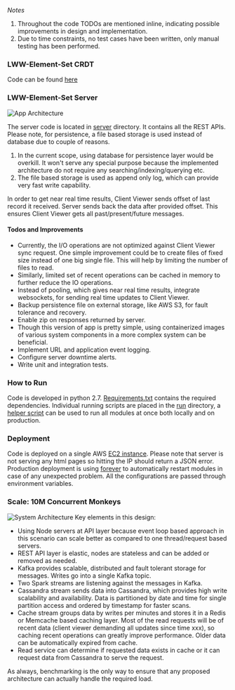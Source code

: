*Notes*
 1. Throughout the code TODOs are mentioned inline, indicating possible improvements in design and implementation.
 2. Due to time constraints, no test cases have been written, only manual testing has been performed.

### LWW-Element-Set CRDT
Code can be found [here](https://github.com/harishasan/LWW-Element-Set)

### LWW-Element-Set Server
![App Architecture](https://www.dropbox.com/s/96p8nv7c8qfewg4/Screen%20Shot%202018-01-20%20at%2012.20.21%20AM.png?raw=1)

The server code is located in [server](https://github.com/harishasan/LWW-Element-Set-App/tree/master/server) directory. It contains all the REST APIs. Please note, for persistence, a file based storage is used instead of database due to couple of reasons.
 1. In the current scope, using database for persistence layer would be overkill. It won't serve any special purpose because the implemented architecture do not require any searching/indexing/querying etc.
 2. The file based storage is used as append only log, which can provide very fast write capability.

In order to get near real time results, Client Viewer sends offset of last record it received. Server sends back the data after provided offset. This ensures Client Viewer gets all past/present/future messages.
#### Todos and Improvements
 - Currently, the I/O operations are not optimized against Client Viewer sync request. One simple improvement could be to create files of fixed size instead of one big single file. This will help by limiting the number of files to read.
 - Similarly, limited set of recent operations can be cached in memory to further reduce the IO operations.
 - Instead of pooling, which gives near real time results, integrate websockets, for sending real time updates to Client Viewer.
 - Backup persistence file on external storage, like AWS S3, for fault tolerance and recovery.
 - Enable zip on responses returned by server.
 - Though this version of app is pretty simple, using containerized images of various system components in a more complex system can be beneficial.
 - Implement URL and application event logging.
 - Configure server downtime alerts.
 - Write unit and integration tests.

### How to Run
Code is developed in python 2.7. [Requirements.txt](https://github.com/harishasan/LWW-Element-Set-App/blob/master/requirements.txt) contains the required dependencies. Individual running scripts are placed in the [run](https://github.com/harishasan/LWW-Element-Set-App/tree/master/run) directory, a [helper script](https://github.com/harishasan/LWW-Element-Set-App/blob/master/run_everything.sh) can be used to run all modules at once both locally and on production.
### Deployment
Code is deployed on a single AWS [EC2 instance](http://34.226.152.221/). Please note that server is not serving any html pages so hitting the IP should return a JSON error. Production deployment is using [forever](https://github.com/foreverjs/forever) to automatically restart modules in case of any unexpected problem. All the configurations are passed through environment variables.

### Scale: 10M Concurrent Monkeys
![System Architecture](https://www.dropbox.com/s/brigfgu4hdkrf6g/Screen%20Shot%202018-01-20%20at%201.36.09%20AM.png?raw=1)
Key elements in this design:
 - Using Node servers at API layer because event loop based approach in this scenario can scale better as compared to one thread/request based servers.
 - REST API layer is elastic, nodes are stateless and can be added or removed as needed.
 - Kafka provides scalable, distributed and fault tolerant storage for messages. Writes go into a single Kafka topic.
 - Two Spark streams are listening against the messages in Kafka.
 - Cassandra stream sends data into Cassandra, which provides high write scalability and availability. Data is partitioned by date and time for single partition access and ordered by timestamp for faster scans.
 - Cache stream groups data by writes per minutes and stores it in a Redis or Memcache based caching layer. Most of the read requests will be of recent data (client viewer demanding all updates since time xxx), so caching recent operations can greatly improve performance. Older data can be automatically expired from cache.
 - Read service can determine if requested data exists in cache or it can request data from Cassandra to serve the request.

As always, benchmarking is the only way to ensure that any proposed architecture can actually handle the required load.

